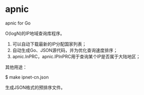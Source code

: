 apnic
=====

apnic for Go


O(logN)的IP地域查询库程序。

1. 可以自动下载最新的IP分配国家列表；
2. 自动生成Go、JSON源代码，并为优化查询速度排序；
3. apnic.InPRC，apnic.IPInPRC用于查询某个IP是否属于大陆地区；

其他用途：

 $ make ipnet-cn.json

生成JSON格式的预排序文件。
